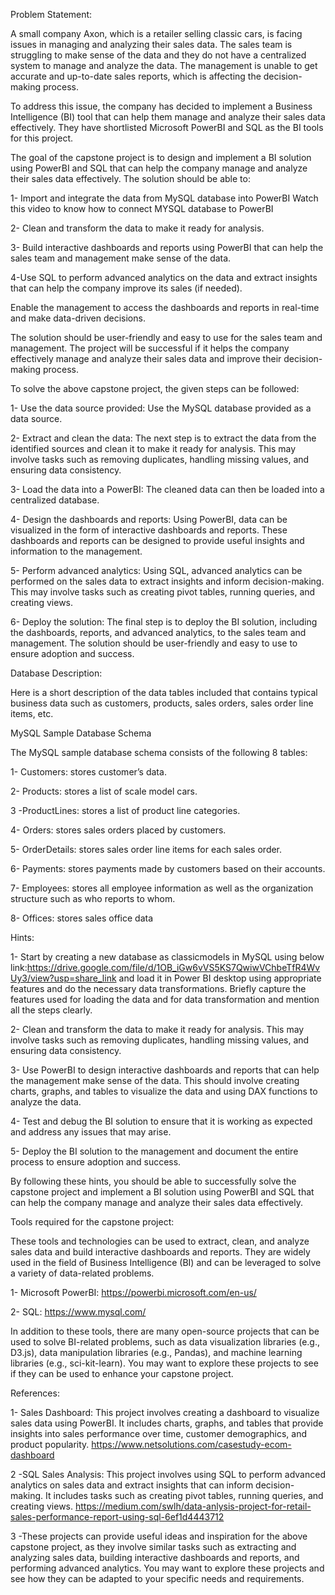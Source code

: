 Problem Statement:

A small company Axon, which is a retailer selling classic cars, is facing issues in managing and analyzing their sales data. The sales team is struggling to make sense of the data and they do not have a centralized system to manage and analyze the data. The management is unable to get accurate and up-to-date sales reports, which is affecting the decision-making process.

To address this issue, the company has decided to implement a Business Intelligence (BI) tool that can help them manage and analyze their sales data effectively. They have shortlisted Microsoft PowerBI and SQL as the BI tools for this project.

The goal of the capstone project is to design and implement a BI solution using PowerBI and SQL that can help the company manage and analyze their sales data effectively. The solution should be able to:

1- Import and integrate the data from MySQL database into PowerBI Watch this video to know how to connect MYSQL database to PowerBI

2- Clean and transform the data to make it ready for analysis.

3- Build interactive dashboards and reports using PowerBI that can help the sales team and management make sense of the data.

4-Use SQL to perform advanced analytics on the data and extract insights that can help the company improve its sales (if needed).

Enable the management to access the dashboards and reports in real-time and make data-driven decisions.

The solution should be user-friendly and easy to use for the sales team and management. The project will be successful if it helps the company effectively manage and analyze their sales data and improve their decision-making process.

To solve the above capstone project, the given steps can be followed:

1- Use the data source provided: Use the MySQL database provided as a data source.

2- Extract and clean the data: The next step is to extract the data from the identified sources and clean it to make it ready for analysis. This may involve tasks such as removing duplicates, handling missing values, and ensuring data consistency.

3- Load the data into a PowerBI: The cleaned data can then be loaded into a centralized database.

4- Design the dashboards and reports: Using PowerBI, data can be visualized in the form of interactive dashboards and reports. These dashboards and reports can be designed to provide useful insights and information to the management.

5- Perform advanced analytics: Using SQL, advanced analytics can be performed on the sales data to extract insights and inform decision-making. This may involve tasks such as creating pivot tables, running queries, and creating views.

6- Deploy the solution: The final step is to deploy the BI solution, including the dashboards, reports, and advanced analytics, to the sales team and management. The solution should be user-friendly and easy to use to ensure adoption and success.

Database Description:

Here is a short description of the data tables included that contains typical business data such as customers, products, sales orders, sales order line items, etc.

MySQL Sample Database Schema

The MySQL sample database schema consists of the following 8 tables:

1- Customers: stores customer’s data.

2- Products: stores a list of scale model cars.

3 -ProductLines: stores a list of product line categories.

4- Orders: stores sales orders placed by customers.

5- OrderDetails: stores sales order line items for each sales order.

6- Payments: stores payments made by customers based on their accounts.

7- Employees: stores all employee information as well as the organization structure such as who reports to whom.

8- Offices: stores sales office data

Hints:

1- Start by creating a new database as classicmodels in MySQL using below link:https://drive.google.com/file/d/1OB_iGw6vVS5KS7QwiwVChbeTfR4WvUy3/view?usp=share_link and load it in Power BI desktop using appropriate features and do the necessary data transformations. Briefly capture the features used for loading the data and for data transformation and mention all the steps clearly.

2- Clean and transform the data to make it ready for analysis. This may involve tasks such as removing duplicates, handling missing values, and ensuring data consistency.

3- Use PowerBI to design interactive dashboards and reports that can help the management make sense of the data. This should involve creating charts, graphs, and tables to visualize the data and using DAX functions to analyze the data.

4- Test and debug the BI solution to ensure that it is working as expected and address any issues that may arise.

5- Deploy the BI solution to the management and document the entire process to ensure adoption and success.

By following these hints, you should be able to successfully solve the capstone project and implement a BI solution using PowerBI and SQL that can help the company manage and analyze their sales data effectively.

Tools required for the capstone project:

These tools and technologies can be used to extract, clean, and analyze sales data and build interactive dashboards and reports. They are widely used in the field of Business Intelligence (BI) and can be leveraged to solve a variety of data-related problems.

1- Microsoft PowerBI: https://powerbi.microsoft.com/en-us/

2- SQL: https://www.mysql.com/

In addition to these tools, there are many open-source projects that can be used to solve BI-related problems, such as data visualization libraries (e.g., D3.js), data manipulation libraries (e.g., Pandas), and machine learning libraries (e.g., sci-kit-learn). You may want to explore these projects to see if they can be used to enhance your capstone project.

References:

1- Sales Dashboard: This project involves creating a dashboard to visualize sales data using PowerBI. It includes charts, graphs, and tables that provide insights into sales performance over time, customer demographics, and product popularity. https://www.netsolutions.com/casestudy-ecom-dashboard

2 -SQL Sales Analysis: This project involves using SQL to perform advanced analytics on sales data and extract insights that can inform decision-making. It includes tasks such as creating pivot tables, running queries, and creating views. https://medium.com/swlh/data-anlysis-project-for-retail-sales-performance-report-using-sql-6ef1d4443712

3 -These projects can provide useful ideas and inspiration for the above capstone project, as they involve similar tasks such as extracting and analyzing sales data, building interactive dashboards and reports, and performing advanced analytics. You may want to explore these projects and see how they can be adapted to your specific needs and requirements.
